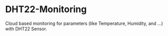 # DHT22-Monitoring
Cloud based monitoring for parameters (like Temperature, Humidity, and ...) with DHT22 Sensor. 
